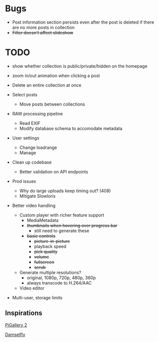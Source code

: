 # Bugs

* Post information section persists even after the post is deleted if there are no more posts in collection
* ~~Filter doesn't affect slideshow~~

# TODO

* show whether collection is public/private/hidden on the homepage
* zoom in/out animation when clicking a post

* Delete an entire collection at once
* Select posts
    * Move posts between collections
* RAW processing pipeline
    * Read EXIF
    * Modify database schema to accomodate metadata
* User settings
    * Change loadrange
    * Manage 
* Clean up codebase
    * Better validation on API endpoints
* Prod issues
    * Why do large uploads keep timing out? (408)
    * Mitigate Slowloris
* Better video handling
    * Custom player with richer feature support
        * MediaMetadata
        * ~~thumbnails when hovering over progress bar~~
            * still need to generate these
        * ~~basic controls~~
            * ~~picture-in-picture~~
            * playback speed
            * ~~pick quality~~
            * ~~volume~~
            * ~~fullscreen~~
            * ~~scrub~~
    * Generate multiple resolutions?
        * original, 1080p, 720p, 480p, 360p
        * always transcode to H.264/AAC
    * Video editor
* Multi-user, storage limits 

## Inspirations

[PiGallery 2](https://bpatrik.github.io/pigallery2/)

[Damselfly](https://damselfly.info/)